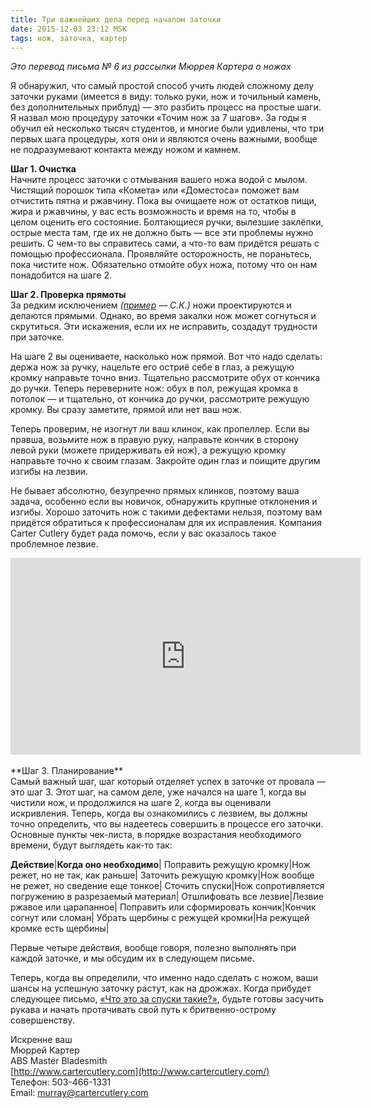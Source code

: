 ```yaml
---
title: Три важнейших дела перед началом заточки
date: 2015-12-03 23:12 MSK
tags: нож, заточка, картер 
---
```


*Это перевод письма № 6 из рассылки Мюррея Картера о ножах*

Я обнаружил, что самый простой способ учить людей сложному делу заточки руками (имеется в виду: только руки, нож и точильный камень, без дополнительных приблуд) — это разбить процесс на простые шаги. Я назвал мою процедуру заточки «Точим нож за 7 шагов». За годы я обучил ей несколько тысяч студентов, и многие были удивлены, что три первых шага процедуры, хотя они и являются очень важными, вообще не подразумевают контакта между ножом и камнем.

**Шаг 1. Очистка**<br> 
Начните процесс заточки с отмывания вашего ножа водой с мылом. Чистящий порошок типа «Комета» или «Доместоса» поможет вам отчистить пятна и ржавчину. Пока вы очищаете нож от остатков пищи, жира и ржавчины, у вас есть возможность и время на то, чтобы в целом оценить его состояние. Болтающиеся ручки, вылезшие заклёпки, острые места там, где их не должно быть — все эти проблемы нужно решить. С чем-то вы справитесь сами, а что-то вам придётся решать с помощью профессионала. Проявляйте осторожность, не пораньтесь, пока чистите нож. Обязательно отмойте обух ножа, потому что он нам понадобится на шаге 2.

**Шаг 2. Проверка прямоты**<br>
За редким исключением *([пример](http://www.amazon.com/Mora-Half-Curve-Carving-Knife/dp/B0034YWJ1M) — С.К.)* ножи проектируются и делаются прямыми. Однако, во время закалки нож может согнуться и скрутиться. Эти искажения, если их не исправить, создадут трудности при заточке.

На шаге 2 вы оцениваете, насколько нож прямой. Вот что надо сделать: держа нож за ручку, нацельте его остриё себе в глаз, а режущую кромку направьте точно вниз. Тщательно рассмотрите обух от кончика до ручки. Теперь переверните нож: обух в пол, режущая кромка в потолок — и тщательно, от кончика до ручки, рассмотрите режущую кромку. Вы сразу заметите, прямой или нет ваш нож. 

Теперь проверим, не изогнут ли ваш клинок, как пропеллер. Если вы правша, возьмите нож в правую руку, направьте кончик в сторону левой руки (можете придерживать ей нож), а режущую кромку направьте точно к своим глазам. Закройте один глаз и поищите другим изгибы на лезвии.  

Не бывает абсолютно, безупречно прямых клинков, поэтому ваша задача, особенно если вы новичок, обнаружить крупные отклонения и изгибы. Хорошо заточить нож с такими дефектами нельзя, поэтому вам придётся обратиться к профессионалам для их исправления. Компания Carter Cutlery будет рада помочь, если у вас оказалось такое проблемное лезвие. 

<iframe width="560" height="315" src="https://www.youtube.com/embed/twW3g9jNL0s" frameborder="0" allowfullscreen></iframe>
<br><br>
**Шаг 3. Планирование**<br>
Самый важный шаг, шаг который отделяет успех в заточке от провала — это шаг 3. Этот шаг, на самом деле, уже начался на шаге 1, когда вы чистили нож, и продолжился на шаге 2, когда вы оценивали искривления. Теперь, когда вы ознакомились с лезвием, вы должны точно определить, что вы надеетесь совершить в процессе его заточки. Основные пункты чек-листа, в порядке возрастания необходимого времени, будут выглядеть как-то так: 

**Действие**|**Когда оно необходимо**|
Поправить режущую кромку|Нож режет, но не так, как раньше|
Заточить режущую кромку|Нож вообще не режет, но сведение еще тонкое|
Сточить спуски|Нож сопротивляется погружению в разрезаемый материал|
Отшлифовать все лезвие|Лезвие ржавое или царапанное|
Поправить или сформировать кончик|Кончик согнут или сломан|
Убрать щербины с режущей кромки|На режущей кромке есть щербины|

Первые четыре действия, вообще говоря, полезно выполнять при каждой заточке, и мы обсудим их в следующем письме.

Теперь, когда вы определили, что именно надо сделать с ножом, ваши шансы на успешную заточку растут, как на дрожжах. Когда прибудет следующее письмо, [«Что это за спуски такие?»](/2015-12-04-carter-o-nozhah-7/), будьте готовы засучить рукава и начать протачивать свой путь к бритвенно-острому совершенству.


Искренне ваш<br> 
Мюррей Картер<br>
ABS Master Bladesmith<br> 
[http://www.cartercutlery.com](http://www.cartercutlery.com/)<br> 
Телефон: 503-466-1331<br> 
Email: murray@cartercutlery.com	

